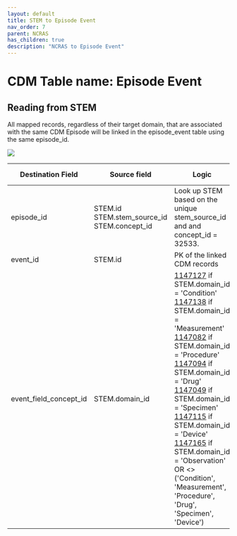 ```yaml
---
layout: default
title: STEM to Episode Event
nav_order: 7
parent: NCRAS
has_children: true
description: "NCRAS to Episode Event"
---
```


# CDM Table name: Episode Event

## Reading from STEM

All mapped records, regardless of their target domain, that are associated with the same CDM Episode will be linked in the episode_event table using the same episode_id.

![](images/ukb_cancer_stem_to_episode_event.png)

| Destination Field | Source field | Logic | Comment field | 
| --- | --- | --- | --- |
| episode_id | STEM.id<br>STEM.stem_source_id<br>STEM.concept_id | Look up STEM based on the unique stem_source_id and and concept_id = 32533. | | 
| event_id | STEM.id | PK of the linked CDM records | |
| event_field_concept_id | STEM.domain_id | [1147127](https://athena.ohdsi.org/search-terms/terms/1147127) if STEM.domain_id = 'Condition'<br>[1147138](https://athena.ohdsi.org/search-terms/terms/1147138) if STEM.domain_id = 'Measurement'<br>[1147082](https://athena.ohdsi.org/search-terms/terms/1147082) if STEM.domain_id = 'Procedure'<br>[1147094](https://athena.ohdsi.org/search-terms/terms/1147094) if STEM.domain_id = 'Drug'<br>[1147049](https://athena.ohdsi.org/search-terms/terms/1147049) if STEM.domain_id = 'Specimen'<br>[1147115](https://athena.ohdsi.org/search-terms/terms/1147115) if STEM.domain_id = 'Device'<br>[1147165](https://athena.ohdsi.org/search-terms/terms/1147165) if STEM.domain_id = 'Observation' OR <> ('Condition', 'Measurement', 'Procedure', 'Drug', 'Specimen', 'Device') |  | 
